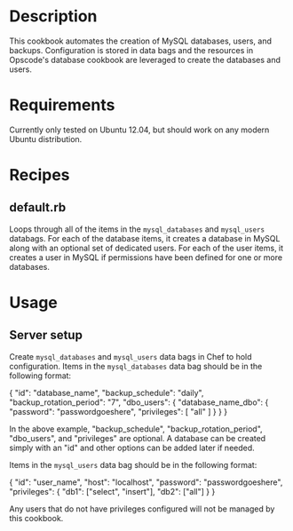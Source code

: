 Description
===========

This cookbook automates the creation of MySQL databases, users, and backups. Configuration is stored in data bags and the resources in Opscode's database cookbook are leveraged to create the databases and users.

Requirements
============

Currently only tested on Ubuntu 12.04, but should work on any modern Ubuntu distribution.

Recipes
=======

default.rb
----------

Loops through all of the items in the `mysql_databases` and `mysql_users` databags. For each of the database items, it creates a database in MySQL along with an optional set of dedicated users. For each of the user items, it creates a user in MySQL if permissions have been defined for one or more databases.

Usage
=====

Server setup
------------

Create `mysql_databases` and `mysql_users` data bags in Chef to hold configuration. Items in the `mysql_databases` data bag should be in the following format:

{
  "id": "database_name",
  "backup_schedule": "daily",
  "backup_rotation_period": "7",
  "dbo_users": {
    "database_name_dbo": {
      "password": "passwordgoeshere",
      "privileges": [
        "all"
      ]
    }
  }
}

In the above example, "backup_schedule", "backup_rotation_period", "dbo_users", and "privileges" are optional. A database can be created simply with an "id" and other options can be added later if needed.

Items in the `mysql_users` data bag should be in the following format:

{
  "id": "user_name",
  "host": "localhost",
  "password": "passwordgoeshere",
  "privileges": {
    "db1": ["select", "insert"],
    "db2": ["all"]
  }
}

Any users that do not have privileges configured will not be managed by this cookbook.